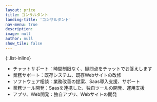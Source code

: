 ```yaml
---
layout: price
title: コンサルタント
landing-title: 'コンサルタント'
nav-menu: true
description: 
image: null
author: null
show_tile: false
---
```

{:.list-inline}
- チャットサポート：時間制限なく、疑問点をチャットでお答えします
- 業務サポート：既存システム、既存Webサイトの改修
- ソフトウェア相談：業務改善の提案、Saas導入支援、サポート
- 業務ツール開発：Saasを連携した、独自ツールの開発、運用支援
- アプリ、Web開発：独自アプリ、Webサイトの開発
